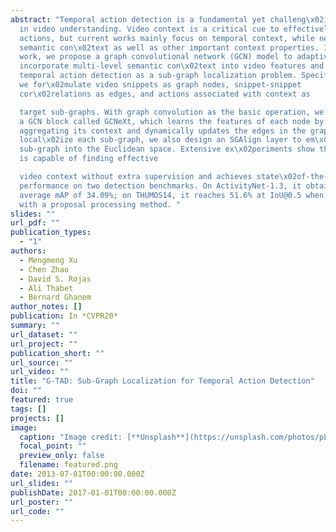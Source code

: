 ```yaml
---
abstract: "Temporal action detection is a fundamental yet challeng\x02ing task
  in video understanding. Video context is a critical cue to effectively detect
  actions, but current works mainly focus on temporal context, while neglecting
  semantic con\x02text as well as other important context properties. In this
  work, we propose a graph convolutional network (GCN) model to adaptively
  incorporate multi-level semantic con\x02text into video features and cast
  temporal action detection as a sub-graph localization problem. Specifically,
  we for\x02mulate video snippets as graph nodes, snippet-snippet
  cor\x02relations as edges, and actions associated with context as

  target sub-graphs. With graph convolution as the basic operation, we design
  a GCN block called GCNeXt, which learns the features of each node by
  aggregating its context and dynamically updates the edges in the graph. To
  local\x02ize each sub-graph, we also design an SGAlign layer to em\x02bed each
  sub-graph into the Euclidean space. Extensive ex\x02periments show that G-TAD
  is capable of finding effective

  video context without extra supervision and achieves state\x02of-the-art
  performance on two detection benchmarks. On ActivityNet-1.3, it obtains an
  average mAP of 34.09%; on THUMOS14, it reaches 51.6% at IoU@0.5 when combined
  with a proposal processing method. "
slides: ""
url_pdf: ""
publication_types:
  - "1"
authors:
  - Mengmeng Xu
  - Chen Zhao
  - David S. Rojas
  - Ali Thabet
  - Bernard Ghanem
author_notes: []
publication: In *CVPR20*
summary: ""
url_dataset: ""
url_project: ""
publication_short: ""
url_source: ""
url_video: ""
title: "G-TAD: Sub-Graph Localization for Temporal Action Detection"
doi: ""
featured: true
tags: []
projects: []
image:
  caption: "Image credit: [**Unsplash**](https://unsplash.com/photos/pLCdAaMFLTE)"
  focal_point: ""
  preview_only: false
  filename: featured.png
date: 2013-07-01T00:00:00.000Z
url_slides: ""
publishDate: 2017-01-01T00:00:00.000Z
url_poster: ""
url_code: ""
---
```

